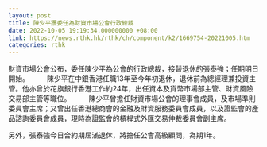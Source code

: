 ```yaml
---
layout: post
title: 陳少平獲委任為財資市場公會行政總裁
date: 2022-10-05 19:19:34.000000000 +08:00
link: https://news.rthk.hk/rthk/ch/component/k2/1669754-20221005.htm
categories: rthk
---
```


財資市場公會公布，委任陳少平為公會的行政總裁，接替退休的張泰強；任期明日開始。
　　 
陳少平在中銀香港任職13年至今年初退休，退休前為總經理兼投資主管。他亦曾於花旗銀行香港工作約24年，出任資本及貨幣市場部主管、財資風險交易部主管等職位。
　　 
陳少平曾擔任財資市場公會的理事會成員，及市場準則委員會主席；又曾出任香港總商會的金融及財資服務委員會成員，以及證監會的產品諮詢委員會成員，現時為證監會的槓桿式外匯交易仲裁委員會副主席。

另外，張泰強今日合約期屆滿退休，將擔任公會高級顧問，為期1年。
